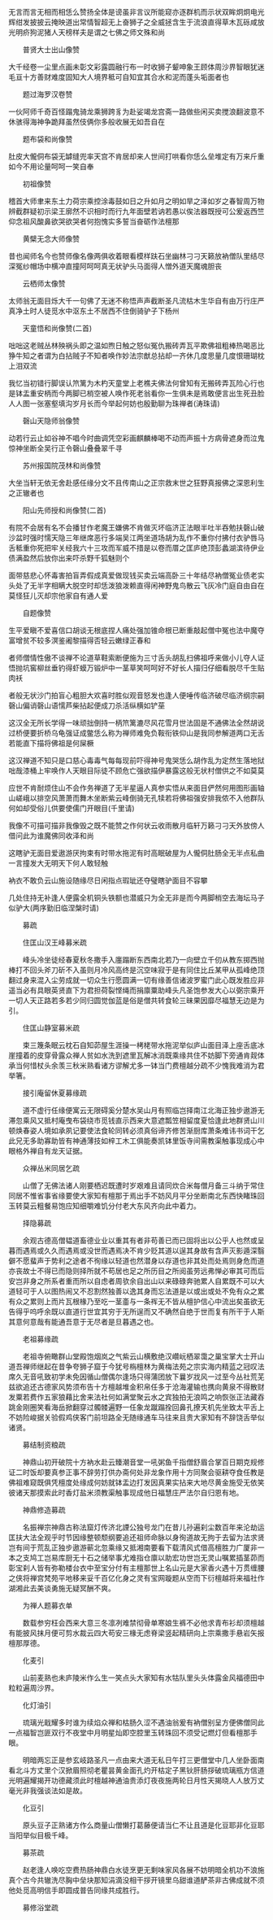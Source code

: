 <!-- { "loadSidebar": true } -->
无言而言无相而相恁么赞扬全体是谤虽非言议所能窥亦逐群机而示状双眸炯炯电光辉绀发披披云掩映道出常情智超无上奋狮子之全威拯含生于流浪直得草木瓦砾咸放光明疥狗泥猪人天榜样夫是谓之七佛之师文殊和尚

　　普贤大士出山像赞

大千经卷一尘里点画未彰文彩露圆融行布一时收狮子颦呻象王顾体周沙界智眼犹迷毛亘十方善财难度固知大人境界秪可自知宜其合水和泥而蓬头垢面者也

　　题过海罗汉卷赞

一伙阿师千奇百怪蹋鬼骑龙乘狮跨豸为赴娑竭龙宫斋一路做些闲买卖搅浪翻波意不休骇得海神争跪拜虽然伎俩你多般收展无如吾自在

　　题布袋和尚像赞

肚皮大儱侗布袋无罅缝兜率天宫不肯居却来人世间打哄看你恁么垒堆定有万来斤重如今不用论量呵呵一笑自奉

　　初祖像赞

稽首大师聿来东土力荷宗乘控涂毒鼓如日之升如月之明如旱之泽如岁之春智周万物辨截群疑初示梁王廓然不识相时而行九年面壁若讷若愚以俟法器既授可公爰返西竺仰念祖风酸鼻欲哭欲哭者何抱愧实多誓当奋砺作法檀那

　　黄檗无念大师像赞

昔也闻师名今也赞师像名像两俱收着眼看模样趺石坐幽林刁刁天籁放衲僧队里结尽深冤纱帽场中横冲直撞阿呵呵真无状驴头马面得人憎外道天魔魂胆丧

　　云栖师太像赞

太师翁无面目烁大千一句佛了无迷不称悟声声截断圣凡流枯木生华自有由万行庄严真净土时人徒觅水中沤东土不居西不住倒骑驴子下杨州

　　天童悟和尚像赞(二首)

咄咄这老贼丛林殃祸头即之温如煦日触之怒似冤仇搬砖弄瓦平欺佛祖粗棒热喝恶比狰牛知之者谓为白拈贼子不知者唤作妙法宗猷总拈却一齐休几度思量几度恨珊瑚枕上泪双流

我忆当初错行脚误认笊篱为木杓天童堂上老樵夫佛法何曾知有无搬砖弄瓦险心行也是钵盂重安柄而今两脚已梢空被人唤作死老翁看你一生俱未是焉敢便言出生死丑脸人人图一张塞壑填沟岁月长而今举起何妨也殷勤聊为珠禅者(涛珠请)

　　磬山天隐师翁像赞

动若行云止如谷神不唱今时曲调凭空彩画麒麟棒喝不动而声振十方病骨遮身而泣鬼惊神坐断全吴行正令磬山叠叠翠千寻

　　苏州报国院茂林和尚像赞

大坐当轩无依无舍赴感任缘分文不且传南山之正宗救末世之狂野真报佛之深恩利生之正辙者也

　　阳山先师授和尚像赞(二首)

有院不会居有名不会播甘作老魔王嫌佛不肯做灭坏临济正法眼半吐半吞勉扶磬山破沙盆时强时懦天隐三年继席恶行多端吴江两坐道场胡为乱作不重你付拂付衣驴唇马舌秪重你死把牢关经我六十三攻而军威不措是以卷而厝之匡庐绝顶彭蠡湖滨待伊业债满盈然后放你出来吓杀野千狐魅则个

面带慈悲心怀毒害拍盲弄假成真爱做现钱买卖云端高卧三十年结尽衲僧冤业债老实头处了无半字相瞒大脱空时却恁泼狼泼赖直得闲神野鬼鸟散云飞灰冷门庭自由自在莫怪狂儿灭却宗他家自有通人爱

　　自题像赞

生平爱瞋不爱喜信口胡谈无根底捏人痛处强加锥命根已断重敲起僧中冤也法中魔夺富增贫不较多溟鉴阇黎描得否轻云嫩绿正春和

者师僧情性傲不谈禅不论道草鞋索断便施为三寸舌头胡乱扫佛祖呼来做小儿夺人证悟抛坑窖柳丝垂钓得虾蟆万锻炉中一茎草笑呵呵好不好长人描归仔细看脱尽千生贴肉袄

者般无状沙门拍盲心粗胆大欢喜时胜似观音怒发也逢人便唾传临济破尽临济纲宗嗣磬山偏诮磬山语懦芦柴拈起便成刀杀活纵横如铲莝

这汉全无所长学得一味顽拙倒持一柄笊篱漉尽风花雪月世法固是不通佛法全然胡说过桥便要折桥乌龟强证成鳖恁么称为禅师难免负鞍衔铁仰山是我同参解道两口无舌若能直下描将佛祖是何屎橛

这汉禅道不知只是口慈心毒毒气每每现前吓得神号鬼哭恁么胡作乱为定然生落地狱咄哉漆桶上牢唤作人天眼目际徒不顾危亡强欲描伊暴露这般无状村僧供之不如莫莫

应世不肯耐烦住山不会作务禅道了无半星逼人真参实悟从来面目俨然何用图形画轴山嵯峨以排空风萧萧而舞木坐断紫云峰倒骑无孔犊若将佛祖强安排我侬不入他群队何如却受俗儿供要使儒门开眼目(千里请)

我像不可描可描非我像毁之既不能赞之作何状云收雨散月临轩万籁刁刁天外放傍人借问此为谁魔佛同收泽和尚

这瞎驴无面目爱遨游厌拘束有时带水拖泥有时高眠破屋为人儱侗肚肠全无半点私曲一言撞发大无明天下何人敢轻触

衲衣不敢负云山施设随缘尽日闲指点瑕玼还夺璧瞎驴面目不容攀

几处住持无补逢人便露全机铜头铁额也潜威只为全无非是而今两脚梢空去海坛马子似驴大(两序勤旧临涅槃时请)

　　募疏

　　住匡山汉王峰募米疏

　　峰头冷坐徒经春夏秋冬撒手入廛蹋断东西南北若乃一向壁立千仞从教东掷西抛棒打不回头斧刀斫不入虽则月冷风高终是沉空味寂于是有同住比丘某甲从孤峰绝顶翻过身来混入尘劳成就一切众生行愿圆满一切有缘善信诸波罗蜜门此心既发胜应非遥当必有具眼英贤直下为君担荷裂悭绳而捐廪粟助峰头凡圣饱参发大心以弼宗乘开一切人天正路若多若少同归圆觉伽蓝是俗是僧共转食轮三昧果因靡尽福慧无边是为引。

　　住匡山静室募米疏

　　束三篾条眠云枕石自知茆屋生涯操一栲栳带水拖泥举似庐山面目泽上座舌底冰崖撞着的皮穿骨露众禅人贫如水洗到遮里瓦解冰消既乘缘共住不妨脚下旁通肯觌体承当何惜杖头余羡三秋米熟看诸方谬解尤多一钵当门费檀越分疏不少愧我难消为君举箸。

　　接引庵留休夏募缘疏

　　道不虚行任缘便寓云无限碍奚分楚水吴山月有照临岂择南江北海正独步遨游无滞忽乘风又抵村庵曳布袋绕市觅钱直示西来大意遮瓢笠相留度夏恰逢此地群贤山川顿焕春姿人境如承夙记要使法食轮同转必须真俗谛齐修苦渐厨库萧条难讳书词干乞此兄无多助寡助皆有神通薄技如梓工木工俱能奏凯钵里饭寺间需教渠触事现成心中眼格外禅自有龙天证据。

　　众禅丛米同居乞疏

　　山僧了无佛法诸人刚要栖迟既遭时岁艰难且请同炊合米每僧月备三斗纳于常住同居不惟省事省缘要使大家知有檀那于焉出手不妨风月平分坐断南北东西快睹珠回玉转莫云粗餐易饱应知细嚼难饥分付老大东风齐向此中着力。

　　择隐募疏

　　余观古德高僧韫道畜德业业以重其有者非苟善已而已固将出以公乎人也然或呈暮而遇焉或久久而遇焉或没世而遇焉决不肯少贬其道以逞其身故有含声灭影遁深翳僻不愿蜚声于势利之途者不徇缘以轻道也然潜身以存道也非其处而处焉则身危而道亦丧故士不得已而隐则择所就不苟居也足之所历目之所阅虽劳远弗惮必审其可而后安岂非身之所系者重而所以自虑者周欤余自出山以来碌碌奔驰累人自累既不可以大道轻可于人以图热闹又不忍割然独善以逸其身而忘法道是以或出或处不免有众之累有众之累则上而片瓦根椽乃至吃一茎齑与一条裈无不皆从檀护信心中流出矣虽欲无告得乎呜呼余既以直道行世宜其穷于无所逞而又不确然自绝于世而复有所干于人斯其意何意哉有能通吾意于无尽者是旦暮遇之也。

　　老祖募缘疏

　　老祖寺俯瞰群山堂殿饱烟岚之气紫云山横敷绝汉巑岏栖翠霭之巢宝掌大士开山道吾禅师继起在昔争夸狮子窟于今犹号栴檀林为黄梅法苑之宗实海内精蓝之冠叹法席久无音吼致初学未免因循山僧偶尔逢场只得蒲团放下曩岁戕风一过至今丛社荒芜兹欲追还古德家风势须布告十方檀越堆金积帛任多于沧海灌输也携向黄泉不得散财发粟若费作五家狼藉比舍来法社何如满堂聚云水之宾独拍无浪鸣之响恢张正法藏吞跳金刚圈笑看海岳掀翻穿过髑髅遍野一任象龙蹴蹋拴回鼻孔撩天机先坐致太平舌上不妨险峻据关验假鸡侠客门前坦路全无随缘通车马往来且贵大家知有不辞饶舌举似诸贤。

　　募结制资粮疏

　　神鼎山初开破院十方衲水赴云臻潮音堂一吼粥鱼千指僧舒眉合掌百日期克规修证二时饭却要真参正事不辞劳打供办斋何处非龙象作用十方同聚会驱耕夺食任教是佛祖难窥既俱凭檀度处缘成何妨就钵盂边打发因真果实拈来大地尽黄金施受无依笑彼诸天那摸索此时香灯盐米须教渠触事现成他日福慧庄严法尔自归恩有地。

　　神鼎修造募疏

　　名振禅宗神鼎古称法窟灯传济北諲公独号龙门在昔儿孙遍刹尘数百年来沦劫运匡扶大法全观乎时节因缘整顿颓纲要追还祖师命脉以身徇道故无拘于去留为法求贤岂有间于荒乱正独步遨游蕲北忽乘缘又抵湘南要看下载清风式借高檀胜力广厦非一本之支鸠工岂易库厨无十石之储举事尤难指仓廪以助宏功世岂无灵山嘱累插茎茆而彰宝刹人皆有弥勒楼台衣中至宝分付有主檀那世上名山元是大家香火遇十万贯缠腰之侠将禅宫梵苑平地移来妥千百亿化身之灵有宝网璇题从空而下衍檀越将来福社作湖湘此去美谈勇施无疑冥酬不爽。

　　为禅人题募衣单

　　数载参穷枉会西来大意三冬凛冽难禁彻骨单寒娘生裤不必他求青布衫却须檀越有能披风抹月便可剪水裁云四大苟安三椽无虑脊梁竖起精研向上宗乘撒手悬岩矢报檀那厚德。

　　化麦引

　　山前麦熟也未庐陵米作么生一笑点头大家知有水牯队里头头体露金风福德田中粒粒遍周沙界。

　　化灯油引

　　琉璃光戢耀多时谁为续焰众禅和枯肠久涩不遇油翁爰有衲僧别呈方便佛僧同此一点福智岂匪双行不夜堂中月明星灿即空腔里玉转珠回不须受记燃灯但看檀那手眼。

　　明暗两忘正是参玄岐路圣凡一点由来大道无私日午打三更僧堂中几人坐卧面南看北斗方丈里个汉掀眉照彻老瞿昙黄金面孔灼开枯定子黑钬肝肠拶破琉璃瓶方信道光明遍耀揭开功德藏须此时檀越神通油贵添灯夜夜施两轮日月性天揭晓人人放万丈毫光非我强谈法如是故。

　　化豆引

　　原头豆子正熟诸方作么商量山僧懒打葛藤便请当仁不让且道是化豆耶非化豆耶当阳举似目极千峰。

　　募茶疏

　　赵老逢人唤吃空费热肠神鼎白水徒烹更无剩味家风各展不妨明暗全机功不浪施真个古今共辙洗尽胸中垒块那知涓滴没相干拶开镜里乌甜谁道酽茶非古佛成就不须他处觅高明信手即圆成普告同缘共成胜行。

　　募修浴堂疏

